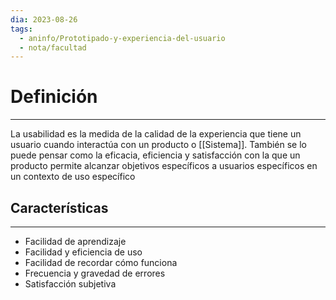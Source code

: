 ```yaml
---
dia: 2023-08-26
tags:
  - aninfo/Prototipado-y-experiencia-del-usuario
  - nota/facultad
---
```

# Definición
---
La usabilidad es la medida de la calidad de la experiencia que tiene un usuario cuando interactúa con un producto o [[Sistema]]. También se lo puede pensar como la eficacia, eficiencia y satisfacción con la que un producto permite alcanzar objetivos específicos a usuarios específicos en un contexto de uso específico

## Características
---
* Facilidad de aprendizaje
* Facilidad y eficiencia de uso
* Facilidad de recordar cómo funciona
* Frecuencia y gravedad de errores
* Satisfacción subjetiva